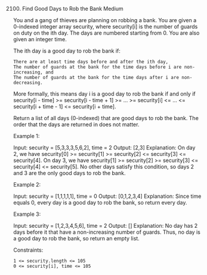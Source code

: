 2100. Find Good Days to Rob the Bank
Medium

You and a gang of thieves are planning on robbing a bank. You are given a 0-indexed integer array security, where security[i] is the number of guards on duty on the ith day. The days are numbered starting from 0. You are also given an integer time.

The ith day is a good day to rob the bank if:

    There are at least time days before and after the ith day,
    The number of guards at the bank for the time days before i are non-increasing, and
    The number of guards at the bank for the time days after i are non-decreasing.

More formally, this means day i is a good day to rob the bank if and only if security[i - time] >= security[i - time + 1] >= ... >= security[i] <= ... <= security[i + time - 1] <= security[i + time].

Return a list of all days (0-indexed) that are good days to rob the bank. The order that the days are returned in does not matter.

 

Example 1:

Input: security = [5,3,3,3,5,6,2], time = 2
Output: [2,3]
Explanation:
On day 2, we have security[0] >= security[1] >= security[2] <= security[3] <= security[4].
On day 3, we have security[1] >= security[2] >= security[3] <= security[4] <= security[5].
No other days satisfy this condition, so days 2 and 3 are the only good days to rob the bank.

Example 2:

Input: security = [1,1,1,1,1], time = 0
Output: [0,1,2,3,4]
Explanation:
Since time equals 0, every day is a good day to rob the bank, so return every day.

Example 3:

Input: security = [1,2,3,4,5,6], time = 2
Output: []
Explanation:
No day has 2 days before it that have a non-increasing number of guards.
Thus, no day is a good day to rob the bank, so return an empty list.

 

Constraints:

    1 <= security.length <= 105
    0 <= security[i], time <= 105

